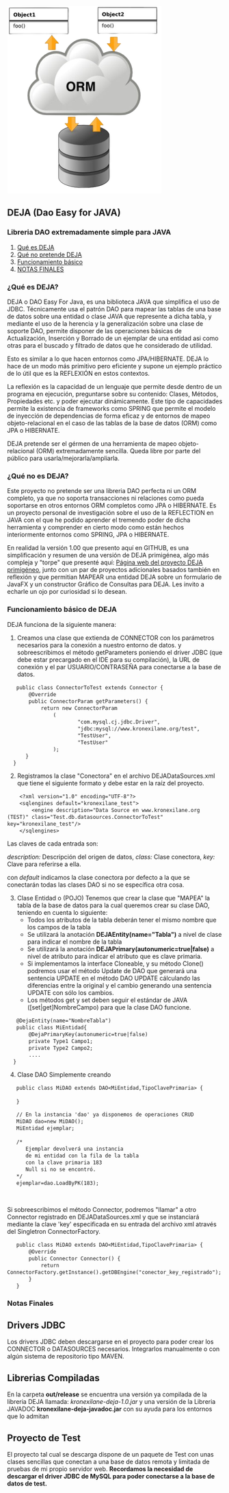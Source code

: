 ![Logo](logo.png "Logo")

## DEJA (Dao Easy for JAVA)

### Libreria DAO extremadamente simple para JAVA

1. [Qué es DEJA](#queEs)
2. [Qué no pretende DEJA](#queNoEs)
3. [Funcionamiento básico](#funcionamiento)
4. [NOTAS FINALES](#final)

<a name="queEs"></a>

### ¿Qué es DEJA?

DEJA o DAO Easy For Java, es una biblioteca JAVA que simplifica el uso de JDBC. Técnicamente usa el patrón DAO para
mapear
las tablas de una base de datos sobre una entidad o clase JAVA que represente a dicha tabla, y mediante el uso de la
herencia
y la generalización sobre una clase de soporte DAO, permite disponer de las operaciones básicas de Actualización,
Inserción y Borrado de un ejemplar de una entidad asi como otras para el buscado y filtrado de datos que he considerado
de utilidad.

Esto es similar a lo que hacen entornos como JPA/HIBERNATE. DEJA lo hace de un modo más primitivo pero eficiente y
supone
un ejemplo práctico de lo útil que es la REFLEXIÓN en estos contextos.

La reflexión es la capacidad de un lenguaje que permite desde dentro de un programa en ejecución, preguntarse sobre su
contenido: Clases, Métodos, Propiedades etc. y poder ejecutar dinámicamente. Este tipo de capacidades permite la
existencia de frameworks como SPRING que permite el modelo de inyección de dependencias de forma eficaz y de entornos de
mapeo objeto-relacional en el caso de las tablas de la base de datos (ORM) como JPA o HIBERNATE.

DEJA pretende ser el gérmen de una herramienta de mapeo objeto-relacional (ORM) extremadamente sencilla.
Queda libre por parte del público para usarla/mejorarla/ampliarla.

<a name="queNoEs"></a>

### ¿Qué no es DEJA?

Este proyecto no pretende ser una libreria DAO perfecta ni un ORM completo, ya que no soporta transacciones ni
relaciones como pueda soportarse en otros entornos ORM completos como JPA o HIBERNATE.
Es un proyecto personal de investigación sobre el uso de la REFLECTION en JAVA con el que he podido aprender el tremendo
poder de dicha herramienta y comprender en cierto modo como están hechos interiormente entornos como SPRING, JPA o
HIBERNATE.

En realidad la versión 1.00 que presento aquí en GITHUB, es una simplificación y resumen de una versión de DEJA
primigénea, algo más compleja y "torpe" que presenté aquí: [Página web del proyecto DEJA primigéneo][DEJA_INICIAL],
junto con un par de proyectos adicionales basados también en reflexión y que permitian MAPEAR una entidad DEJA sobre un
formulario de JavaFX y un constructor Gráfico de Consultas para DEJA. Les invito a echarle un ojo por curiosidad si lo
desean.

<a name="funcionamiento"></a>

### Funcionamiento básico de DEJA

DEJA funciona de la siguiente manera:

1. Creamos una clase que extienda de CONNECTOR con los parámetros necesarios para la conexión a nuestro entorno de
   datos.
   y sobreescribimos el método getParameters poniendo el driver JDBC (que debe estar precargado en el IDE para su
   compilación),
   la URL de conexión y el par USUARIO/CONTRASEÑA para conectarse a la base de datos.

 ~~~
    public class ConnectorToTest extends Connector {
        @Override
        public ConnectorParam getParameters() {
            return new ConnectorParam
                (
                        "com.mysql.cj.jdbc.Driver",
                        "jdbc:mysql://www.kronexilane.org/test",
                        "TestUser",
                        "TestUser"
                );
       }
   }
~~~

2. Registramos la clase "Conectora" en el archivo DEJADataSources.xml que tiene el siguiente
   formato y debe estar en la raíz del proyecto.

~~~
    <?xml version="1.0" encoding="UTF-8"?>
    <sqlengines default="kronexilane_test">
        <engine description="Data Source en www.kronexilane.org (TEST)" class="Test.db.datasources.ConnectorToTest" key="kronexilane_test"/>
    </sqlengines>
~~~

Las claves de cada entrada son:

*description:* Descripción del origen de datos,
*class:* Clase conectora,
*key:* Clave para referirse a ella.

con *default* indicamos la clase conectora por defecto a la que se conectarán todas las clases DAO si
no se específica otra cosa.

3. Clase Entidad o (POJO)
   Tenemos que crear la clase que "MAPEA" la tabla de la base de datos para la cual
   queremos crear su clase DAO, teniendo en cuenta lo siguiente:
    + Todos los atributos de la tabla deberán tener el mismo nombre que los campos de la tabla
    + Se utilizará la anotación **DEJAEntity(name="Tabla")** a nivel de clase para indicar el nombre de la tabla
    + Se utilizará la anotación **DEJAPrimary(autonumeric=true|false)** a nivel de atributo para indicar el atributo que
      es clave primaria.
    + Si implementamos la interface Cloneable, y su método Clone() podremos usar el método Update de DAO que generará
      una sentencia UPDATE en el método DAO UPDATE cálculando
      las diferencias entre la original y el cambio generando una sentencia UPDATE con sólo los cambios.
    + Los métodos get y set deben seguir el estándar de JAVA ([set|get]NombreCampo) para que la clase DAO funcione.

 ~~~
    @DejaEntity(name="NombreTabla")
    public class MiEntidad{
        @DejaPrimaryKey(autonumeric=true|false) 
        private Type1 Campo1;
        private Type2 Campo2;
        ....
   }
~~~ 

[DEJA_INICIAL]:https://sites.google.com/view/kronexilane/inicio
<a name="funcionamiento"></a>

4. Clase DAO
   Simplemente creando

 ~~~
    public class MiDAO extends DAO<MiEntidad,TipoClavePrimaria> {
    
    }
~~~ 

~~~
   // En la instancia 'dao' ya disponemos de operaciones CRUD
   MiDAO dao=new MiDAO();    
   MiEntidad ejemplar;
   
   /* 
      Ejemplar devolverá una instancia
      de mi entidad con la fila de la tabla
      con la clave primaria 183
      Null si no se encontró.
   */
   ejemplar=dao.LoadByPK(183);
   
   
~~~

Si sobreescribimos el método Connector, podremos "llamar" a otro Connector registrado
en DEJADataSources.xml y que se instanciará mediante la clave 'key' especificada en su entrada
del archivo xml através del Singletron ConnectorFactory.

 ~~~
    public class MiDAO extends DAO<MiEntidad,TipoClavePrimaria> {
        @Override
        public Connector Connector() {
            return ConnectorFactory.getInstance().getDBEngine("conector_key_registrado");
        }
    }
~~~ 

<a name="final"></a>

### Notas Finales

## Drivers JDBC

Los drivers JDBC deben descargarse en el proyecto para poder crear los CONNECTOR o DATASOURCES
necesarios. Integrarlos manualmente o con algún sistema de repositorio tipo MAVEN.

## Librerias Compiladas

En la carpeta **out/release** se encuentra una versión ya compilada de la libreria DEJA llamada:
*kronexilane-deja-1.0.jar*
y una versión de la Libreria JAVADOC **kronexilane-deja-javadoc.jar** con su ayuda para los entornos que lo admitan

## Proyecto de Test

El proyecto tal cual se descarga dispone de un paquete de Test con unas clases sencillas
que conectan a una base de datos remota y limitada de pruebas de mi propio servidor web.
**Recordamos la necesidad de descargar el driver JDBC de MySQL para poder conectarse a la
base de datos de test.**
